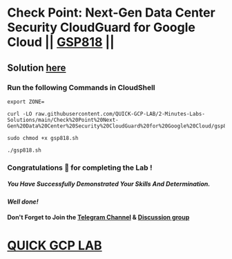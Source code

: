 # Check Point: Next-Gen Data Center Security CloudGuard for Google Cloud || [GSP818](https://www.cloudskillsboost.google/focuses/15822?parent=catalog) ||

## Solution [here](https://youtu.be/LaGwriJlAKs)

### Run the following Commands in CloudShell

```
export ZONE=
```
```
curl -LO raw.githubusercontent.com/QUICK-GCP-LAB/2-Minutes-Labs-Solutions/main/Check%20Point%20Next-Gen%20Data%20Center%20Security%20CloudGuard%20for%20Google%20Cloud/gsp818.sh

sudo chmod +x gsp818.sh

./gsp818.sh
```

### Congratulations 🎉 for completing the Lab !

##### *You Have Successfully Demonstrated Your Skills And Determination.*

#### *Well done!*

#### Don't Forget to Join the [Telegram Channel](https://t.me/quickgcplab) & [Discussion group](https://t.me/quickgcplabchats)

# [QUICK GCP LAB](https://www.youtube.com/@quickgcplab)
